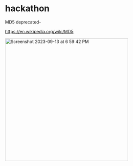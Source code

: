 # hackathon

MD5 deprecated-

https://en.wikipedia.org/wiki/MD5

<img width="402" alt="Screenshot 2023-09-13 at 6 59 42 PM" src="https://github.com/shubhk18/hackathon/assets/5305495/629676f2-8db1-4f54-914b-1c9880defb93">


